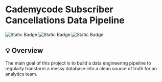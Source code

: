 
# Cademycode Subscriber Cancellations Data Pipeline
![Static Badge](https://img.shields.io/badge/Language-python-blue) ![Static Badge](https://img.shields.io/badge/Lakehouse-Databricks-red) ![Static Badge](https://img.shields.io/badge/Cloud%20Storage-Azure%20ADLS2-blue)

## :bulb: Overview
The main goal of this project is to build a data engineering pipeline to regularly transform a messy database into a clean source of truth for an analytics team.
